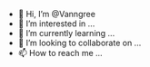 - 👋 Hi, I’m @Vanngree
- 👀 I’m interested in ...
- 🌱 I’m currently learning ...
- 💞️ I’m looking to collaborate on ...
- 📫 How to reach me ...

<!---
Vanngree/Vanngree is a ✨ special ✨ repository because its `README.md` (this file) appears on your GitHub profile.
You can click the Preview link to take a look at your changes.
--->
